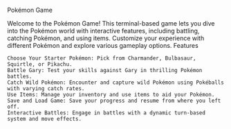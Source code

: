 Pokémon Game

Welcome to the Pokémon Game! This terminal-based game lets you dive into the Pokémon world with interactive features, including battling, catching Pokémon, and using items. Customize your experience with different Pokémon and explore various gameplay options.
Features

    Choose Your Starter Pokémon: Pick from Charmander, Bulbasaur, Squirtle, or Pikachu.
    Battle Gary: Test your skills against Gary in thrilling Pokémon battles.
    Catch Wild Pokémon: Encounter and capture wild Pokémon using Pokéballs with varying catch rates.
    Use Items: Manage your inventory and use items to aid your Pokémon.
    Save and Load Game: Save your progress and resume from where you left off.
    Interactive Battles: Engage in battles with a dynamic turn-based system and move effects.
